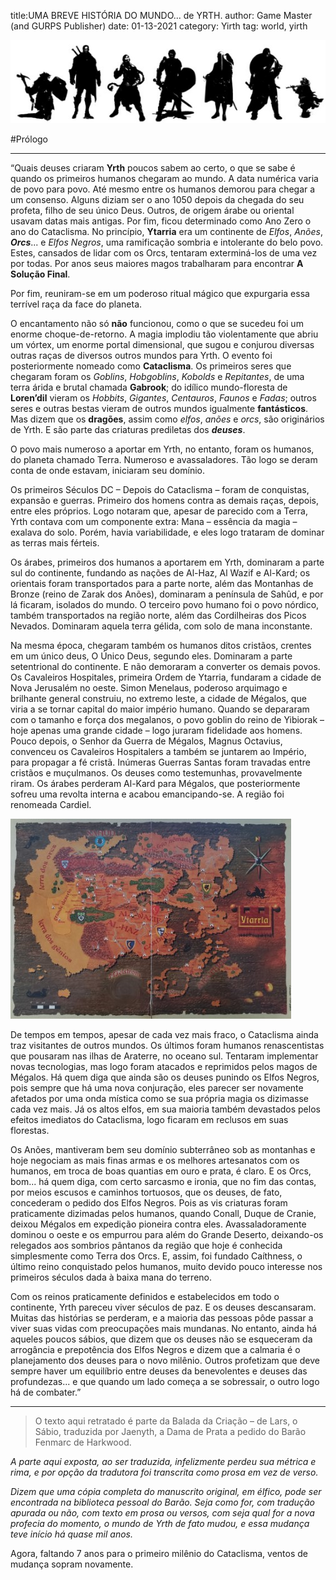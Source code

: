 title:UMA BREVE HISTÓRIA DO MUNDO... de YRTH.
author: Game Master (and GURPS Publisher)
date: 01-13-2021
category: Yirth
tag: world, yirth


![static ](images/logo_heros_rpg_s.jpeg) 

#Prólogo

---
“Quais deuses criaram **Yrth** poucos sabem ao certo, o que se sabe é quando os primeiros humanos chegaram ao mundo.
A data numérica varia de povo para povo. Até mesmo entre os humanos demorou para chegar a um consenso. Alguns diziam ser o ano 
1050 depois da chegada do seu profeta, filho de seu único Deus. Outros, de origem árabe ou oriental usavam datas mais 
antigas. Por fim, ficou determinado como Ano Zero o ano do Cataclisma.
No princípio, **Ytarria** era um continente de *Elfos*, *Anões*, **_Orcs_**... e *Elfos Negros*, uma ramificação sombria e intolerante 
do belo povo. Estes, cansados de lidar com os Orcs, tentaram exterminá-los de uma vez por todas. Por anos seus maiores 
magos trabalharam para encontrar **A Solução Final**. 

Por fim, reuniram-se em um poderoso ritual mágico que expurgaria essa terrível raça da face do planeta.

O encantamento não só **não** funcionou, como o que se sucedeu foi um enorme choque-de-retorno. A magia implodiu tão 
violentamente que abriu um vórtex, um enorme portal dimensional, que sugou e conjurou diversas outras raças de diversos 
outros mundos para Yrth. O evento foi posteriormente nomeado como **Cataclisma**.
Os primeiros seres que chegaram foram os *Goblins*, *Hobgoblins*, *Kobolds* e *Repitantes*, de uma terra árida e brutal chamada 
**Gabrook**; do idílico mundo-floresta de **Loren’dil** vieram os *Hobbits*, *Gigantes*, *Centauros*, *Faunos* e *Fadas*; outros seres e 
outras bestas vieram de outros mundos igualmente **fantásticos**. Mas dizem que os **dragões**, assim como *elfos*, *anões* e *orcs*, 
são originários de Yrth. E são parte das criaturas prediletas dos **_deuses_**.

O povo mais numeroso a aportar em Yrth, no entanto, foram os humanos, do planeta chamado Terra. Numeroso e avassaladores. Tão 
logo se deram conta de onde estavam, iniciaram seu domínio.

Os primeiros Séculos DC – Depois do Cataclisma – foram de conquistas, expansão e guerras. Primeiro dos homens contra as 
demais raças, depois, entre eles próprios. Logo notaram que, apesar de parecido com a Terra, Yrth contava com um 
componente extra: Mana – essência da magia – exalava do solo. Porém, havia variabilidade, e eles logo trataram de 
dominar as terras mais férteis.

Os árabes, primeiros dos humanos a aportarem em Yrth, dominaram a parte sul do continente, fundando as nações de 
Al-Haz, Al Wazif e Al-Kard; os orientais foram transportados para a parte norte, além das Montanhas de Bronze 
(reino de Zarak dos Anões), dominaram a península de Sahûd, e por lá ficaram, isolados do mundo. O terceiro povo 
humano foi o povo nórdico, também transportados na região norte, além das Cordilheiras dos Picos Nevados. Dominaram 
aquela terra gélida, com solo de mana inconstante.

Na mesma época, chegaram também os humanos ditos cristãos, crentes em um único deus, O Único Deus, segundo eles. 
Dominaram a parte setentrional do continente. E não demoraram a converter os demais povos. Os Cavaleiros Hospitales, 
primeira Ordem de Ytarria, fundaram a cidade de Nova Jerusalém no oeste.  Simon Menelaus, poderoso arquimago e 
brilhante general construiu, no extremo leste, a cidade de Mégalos, que viria a se tornar capital do maior império humano. 
Quando se depararam com o tamanho e força dos megalanos, o povo goblin do reino de Yibiorak – hoje apenas uma grande 
cidade – logo juraram fidelidade aos homens. Pouco depois, o Senhor da Guerra de Mégalos, Magnus Octavius, convenceu os 
Cavaleiros Hospitalers a também se juntarem ao Império, para propagar a fé cristã. 
Inúmeras Guerras Santas foram travadas entre cristãos e muçulmanos. Os deuses como testemunhas, provavelmente riram. Os 
árabes perderam Al-Kard para Mégalos, que posteriormente sofreu uma revolta interna e acabou emancipando-se. A região 
foi renomeada Cardiel.

![static](images/mapa_yrth_s.jpg) 

De tempos em tempos, apesar de cada vez mais fraco, o Cataclisma ainda traz visitantes de outros mundos. Os últimos 
foram humanos renascentistas que pousaram nas ilhas de Araterre, no oceano sul. Tentaram implementar novas tecnologias, 
mas logo foram atacados e reprimidos pelos magos de Mégalos.
Há quem diga que ainda são os deuses punindo os Elfos Negros, pois sempre que há uma nova conjuração, eles parecer ser 
novamente afetados por uma onda mística como se sua própria magia os dizimasse cada vez mais.
Já os altos elfos, em sua maioria também devastados pelos efeitos imediatos do Cataclisma, logo ficaram em reclusos em 
suas florestas.

Os Anões, mantiveram bem seu domínio subterrâneo sob as montanhas e hoje negociam as mais finas armas e os melhores 
artesanatos com os humanos, em troca de boas quantias em ouro e prata, é claro.
E os Orcs, bom... há quem diga, com certo sarcasmo e ironia, que no fim das contas, por meios escusos e caminhos 
tortuosos, que os deuses, de fato, concederam o pedido dos Elfos Negros. Pois as vis criaturas foram praticamente 
dizimadas pelos humanos, quando Conall, Duque de Cranie, deixou Mégalos em expedição pioneira contra eles. 
Avassaladoramente dominou o oeste e os empurrou para além do Grande Deserto, deixando-os relegados aos sombrios pântanos
da região que hoje é conhecida simplesmente como Terra dos Orcs. 
E, assim, foi fundado Caíthness, o último reino conquistado pelos humanos, muito devido pouco interesse nos primeiros 
séculos dada à baixa mana do terreno.

Com os reinos praticamente definidos e estabelecidos em todo o continente, Yrth pareceu viver séculos de paz. E os 
deuses descansaram. Muitas das histórias se perderam, e a maioria das pessoas pôde passar a viver suas vidas com preocupações mais mundanas. 
No entanto, ainda há aqueles poucos sábios, que dizem que os deuses não se esqueceram da arrogância e prepotência dos 
Elfos Negros e dizem que a calmaria é o planejamento dos deuses para o novo milênio. Outros profetizam que deve sempre 
haver um equilíbrio entre deuses da benevolentes e deuses das profundezas... e que quando um lado começa a se sobressair, 
o outro logo há de combater.”

---

> O texto aqui retratado é parte da Balada da Criação – de Lars, o Sábio, traduzida por Jaenyth, a Dama de Prata a pedido 
do Barão Fenmarc de Harkwood. 

*A parte aqui exposta, ao ser traduzida, infelizmente perdeu sua métrica e rima, e por 
opção da tradutora foi transcrita como prosa em vez de verso.*

*Dizem que uma cópia completa do manuscrito original, em élfico, pode ser encontrada na biblioteca pessoal do Barão.
Seja como for, com tradução apurada ou não, com texto em prosa ou versos, com seja qual for a nova profecia do momento, 
o mundo de Yrth de fato mudou, e essa mudança teve início há quase mil anos.*

Agora, faltando 7 anos para o primeiro milênio do Cataclisma, ventos de mudança sopram novamente. 